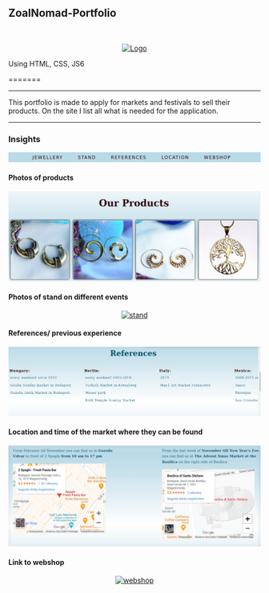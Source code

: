 ## ZoalNomad-Portfolio

<!-- PROJECT LOGO -->
<br />
<p align="center">
  <a href="https://zoalnomad.com">
    <img src="./gif/hero.gif" alt="Logo" >
  </a>
</p>


Using HTML, CSS, JS6

=======

***
This portfolio is made to apply for markets and festivals to sell their products.
On the site I list all what is needed for the application.
***
### Insights

<p align="center">
  <a href="https://zoalnomad.com">
    <img src="./gif/menu.gif" alt="menu" >
  </a>
</p>

#### Photos of products
<p align="center">
  <a href="https://zoalnomad.com">
    <img src="./gif/products.gif" alt="products" >
  </a>
</p>

#### Photos of stand on different events
<p align="center">
  <a href="https://zoalnomad.com">
    <img src="./gif/stand.gif" alt="stand" >
  </a>
</p>


#### References/ previous experience
<p align="center">
  <a href="https://zoalnomad.com">
    <img src="./gif/references.gif" alt="references" >
  </a>
</p>


#### Location and time of the market where they can be found
<p align="center">
  <a href="https://zoalnomad.com">
    <img src="./gif/map.gif" alt="location" >
  </a>
</p>


#### Link to webshop
<p align="center">
  <a href="https://zoalnomad.com">
    <img src="./gif/etsy.gif" alt="webshop" >
  </a>
</p>
